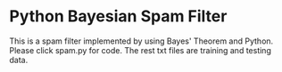 # Python Bayesian Spam Filter
 This is a spam filter implemented by using Bayes' Theorem and Python.
 Please click spam.py for code.
 The rest txt files are training and testing data.
